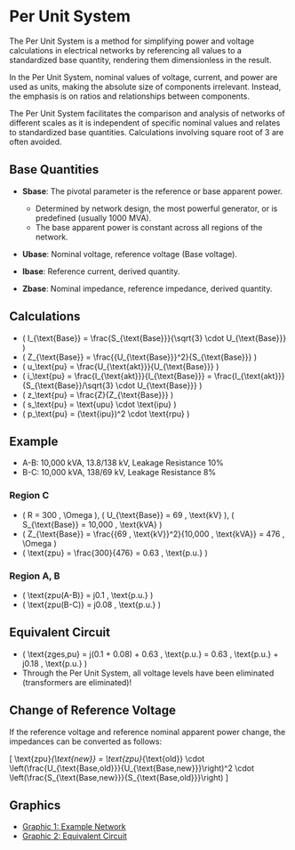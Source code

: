 # Per Unit System

The Per Unit System is a method for simplifying power and voltage calculations in electrical networks by referencing all values to a standardized base quantity, rendering them dimensionless in the result.

In the Per Unit System, nominal values of voltage, current, and power are used as units, making the absolute size of components irrelevant. Instead, the emphasis is on ratios and relationships between components.

The Per Unit System facilitates the comparison and analysis of networks of different scales as it is independent of specific nominal values and relates to standardized base quantities. Calculations involving square root of 3 are often avoided.

## Base Quantities

- **Sbase**: The pivotal parameter is the reference or base apparent power.
  - Determined by network design, the most powerful generator, or is predefined (usually 1000 MVA).
  - The base apparent power is constant across all regions of the network.

- **Ubase**: Nominal voltage, reference voltage (Base voltage).

- **Ibase**: Reference current, derived quantity.

- **Zbase**: Nominal impedance, reference impedance, derived quantity.

## Calculations

- \( I_{\text{Base}} = \frac{S_{\text{Base}}}{\sqrt{3} \cdot U_{\text{Base}}} \)
- \( Z_{\text{Base}} = \frac{{U_{\text{Base}}}^2}{S_{\text{Base}}} \)
- \( u_\text{pu} = \frac{U_{\text{akt}}}{U_{\text{Base}}} \)
- \( i_\text{pu} = \frac{I_{\text{akt}}}{I_{\text{Base}}} = \frac{I_{\text{akt}}}{S_{\text{Base}}/\sqrt{3} \cdot U_{\text{Base}}} \)
- \( z_\text{pu} = \frac{Z}{Z_{\text{Base}}} \)
- \( s_\text{pu} = \text{upu} \cdot \text{ipu} \)
- \( p_\text{pu} = (\text{ipu})^2 \cdot \text{rpu} \)

## Example

- A-B: 10,000 kVA, 13.8/138 kV, Leakage Resistance 10%
- B-C: 10,000 kVA, 138/69 kV, Leakage Resistance 8%

### Region C

- \( R = 300 \, \Omega \), \( U_{\text{Base}} = 69 \, \text{kV} \), \( S_{\text{Base}} = 10,000 \, \text{kVA} \)
- \( Z_{\text{Base}} = \frac{{69 \, \text{kV}}^2}{10,000 \, \text{kVA}} = 476 \, \Omega \)
- \( \text{zpu} = \frac{300}{476} = 0.63 \, \text{p.u.} \)

### Region A, B

- \( \text{zpu(A-B)} = j0.1 \, \text{p.u.} \)
- \( \text{zpu(B-C)} = j0.08 \, \text{p.u.} \)

## Equivalent Circuit

- \( \text{zges,pu} = j(0.1 + 0.08) + 0.63 \, \text{p.u.} = 0.63 \, \text{p.u.} + j0.18 \, \text{p.u.} \)
- Through the Per Unit System, all voltage levels have been eliminated (transformers are eliminated)!

## Change of Reference Voltage

If the reference voltage and reference nominal apparent power change, the impedances can be converted as follows:

\[ \text{zpu}_{\text{new}} = \text{zpu}_{\text{old}} \cdot \left(\frac{U_{\text{Base,old}}}{U_{\text{Base,new}}}\right)^2 \cdot \left(\frac{S_{\text{Base,new}}}{S_{\text{Base,old}}}\right) \]

## Graphics

- [Graphic 1: Example Network](tbd1.png)
- [Graphic 2: Equivalent Circuit](tbd2.png)
